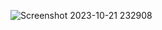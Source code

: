 ![Screenshot 2023-10-21 232908](https://github.com/devisha04/DSA_LAB_G1/assets/147936789/e36862dc-235b-43ff-9037-a77ac0a19601)
